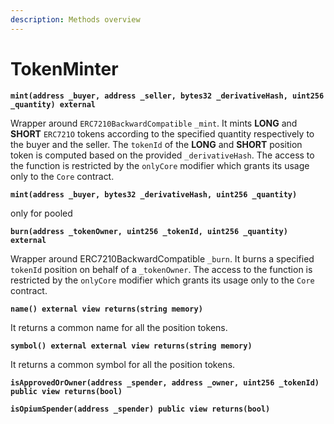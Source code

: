 ```yaml
---
description: Methods overview
---
```


# TokenMinter



**`mint(address _buyer, address _seller, bytes32 _derivativeHash, uint256 _quantity) external`**

Wrapper around `ERC7210BackwardCompatible` `_mint`. It mints **LONG** and **SHORT** `ERC721O` tokens according to the specified quantity respectively to the buyer and the seller. The `tokenId` of the **LONG** and **SHORT** position token is computed based on the provided `_derivativeHash`. The access to the function is restricted by the `onlyCore` modifier which grants its usage only to the `Core` contract.&#x20;

**`mint(address _buyer, bytes32 _derivativeHash, uint256 _quantity)`**

only for pooled

**`burn(address _tokenOwner, uint256 _tokenId, uint256 _quantity) external`**

Wrapper around ERC7210BackwardCompatible `_burn`. It burns a specified `tokenId` position on behalf of a `_tokenOwner`. The access to the function is restricted by the `onlyCore` modifier which grants its usage only to the `Core` contract.&#x20;

**`name() external view returns(string memory)`**

It returns a common name for all the position tokens.

**`symbol() external external view returns(string memory)`**

It returns a common symbol for all the position tokens.

**`isApprovedOrOwner(address _spender, address _owner, uint256 _tokenId) public view returns(bool)`**

**`isOpiumSpender(address _spender) public view returns(bool)`**
